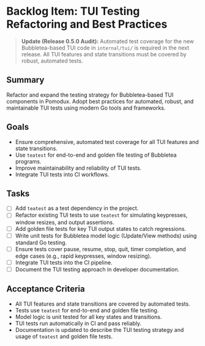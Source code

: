 # Backlog Item: TUI Testing Refactoring and Best Practices

> **Update (Release 0.5.0 Audit):**
> Automated test coverage for the new Bubbletea-based TUI code in `internal/tui/` is required in the next release. All TUI features and state transitions must be covered by robust, automated tests.

## Summary
Refactor and expand the testing strategy for Bubbletea-based TUI components in Pomodux. Adopt best practices for automated, robust, and maintainable TUI tests using modern Go tools and frameworks.

## Goals
- Ensure comprehensive, automated test coverage for all TUI features and state transitions.
- Use `teatest` for end-to-end and golden file testing of Bubbletea programs.
- Improve maintainability and reliability of TUI tests.
- Integrate TUI tests into CI workflows.

## Tasks
- [ ] Add `teatest` as a test dependency in the project.
- [ ] Refactor existing TUI tests to use `teatest` for simulating keypresses, window resizes, and output assertions.
- [ ] Add golden file tests for key TUI output states to catch regressions.
- [ ] Write unit tests for Bubbletea model logic (Update/View methods) using standard Go testing.
- [ ] Ensure tests cover pause, resume, stop, quit, timer completion, and edge cases (e.g., rapid keypresses, window resizing).
- [ ] Integrate TUI tests into the CI pipeline.
- [ ] Document the TUI testing approach in developer documentation.

## Acceptance Criteria
- All TUI features and state transitions are covered by automated tests.
- Tests use `teatest` for end-to-end and golden file testing.
- Model logic is unit tested for all key states and transitions.
- TUI tests run automatically in CI and pass reliably.
- Documentation is updated to describe the TUI testing strategy and usage of `teatest` and golden file tests.